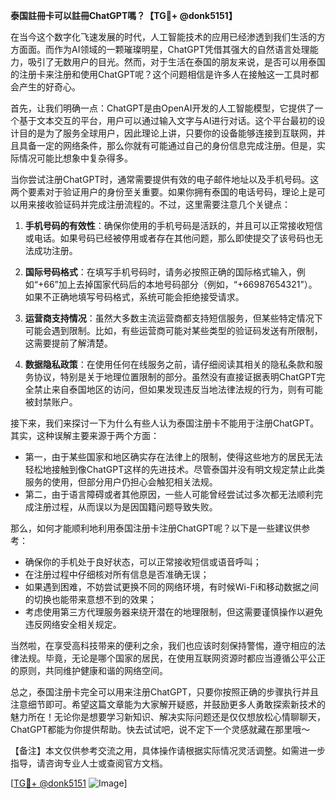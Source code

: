 **泰国註冊卡可以註冊ChatGPT嗎？【TG💪+ @donk5151】**

在当今这个数字化飞速发展的时代，人工智能技术的应用已经渗透到我们生活的方方面面。而作为AI领域的一颗璀璨明星，ChatGPT凭借其强大的自然语言处理能力，吸引了无数用户的目光。然而，对于生活在泰国的朋友来说，是否可以用泰国的注册卡来注册和使用ChatGPT呢？这个问题相信是许多人在接触这一工具时都会产生的好奇心。

首先，让我们明确一点：ChatGPT是由OpenAI开发的人工智能模型，它提供了一个基于文本交互的平台，用户可以通过输入文字与AI进行对话。这个平台最初的设计目的是为了服务全球用户，因此理论上讲，只要你的设备能够连接到互联网，并且具备一定的网络条件，那么你就有可能通过自己的身份信息完成注册。但是，实际情况可能比想象中复杂得多。

当你尝试注册ChatGPT时，通常需要提供有效的电子邮件地址以及手机号码。这两个要素对于验证用户的身份至关重要。如果你拥有泰国的电话号码，理论上是可以用来接收验证码并完成注册流程的。不过，这里需要注意几个关键点：

1. **手机号码的有效性**：确保你使用的手机号码是活跃的，并且可以正常接收短信或电话。如果号码已经被停用或者存在其他问题，那么即使提交了该号码也无法成功注册。
   
2. **国际号码格式**：在填写手机号码时，请务必按照正确的国际格式输入，例如“+66”加上去掉国家代码后的本地号码部分（例如，“+66987654321”）。如果不正确地填写号码格式，系统可能会拒绝接受请求。
   
3. **运营商支持情况**：虽然大多数主流运营商都支持短信服务，但某些特定情况下可能会遇到限制。比如，有些运营商可能对某些类型的验证码发送有所限制，这需要提前了解清楚。
   
4. **数据隐私政策**：在使用任何在线服务之前，请仔细阅读其相关的隐私条款和服务协议，特别是关于地理位置限制的部分。虽然没有直接证据表明ChatGPT完全禁止来自泰国地区的访问，但如果发现违反当地法律法规的行为，则有可能被封禁账户。

接下来，我们来探讨一下为什么有些人认为泰国注册卡不能用于注册ChatGPT。其实，这种误解主要来源于两个方面：
   - 第一，由于某些国家和地区确实存在法律上的限制，使得这些地方的居民无法轻松地接触到像ChatGPT这样的先进技术。尽管泰国并没有明文规定禁止此类服务的使用，但部分用户仍担心会触犯相关法规。
   - 第二，由于语言障碍或者其他原因，一些人可能曾经尝试过多次都无法顺利完成注册过程，从而误以为是因国籍问题导致失败。

那么，如何才能顺利地利用泰国注册卡注册ChatGPT呢？以下是一些建议供参考：

- 确保你的手机处于良好状态，可以正常接收短信或语音呼叫；
- 在注册过程中仔细核对所有信息是否准确无误；
- 如果遇到困难，不妨尝试更换不同的网络环境，有时候Wi-Fi和移动数据之间的切换也能带来意想不到的效果；
- 考虑使用第三方代理服务器来绕开潜在的地理限制，但这需要谨慎操作以避免违反网络安全相关规定。

当然啦，在享受高科技带来的便利之余，我们也应该时刻保持警惕，遵守相应的法律法规。毕竟，无论是哪个国家的居民，在使用互联网资源时都应当遵循公平公正的原则，共同维护健康和谐的网络空间。

总之，泰国注册卡完全可以用来注册ChatGPT，只要你按照正确的步骤执行并且注意细节即可。希望这篇文章能为大家解开疑惑，并鼓励更多人勇敢探索新技术的魅力所在！无论你是想要学习新知识、解决实际问题还是仅仅想放松心情聊聊天，ChatGPT都能为你提供帮助。快去试试吧，说不定下一个灵感就藏在那里哦～

【备注】本文仅供参考交流之用，具体操作请根据实际情况灵活调整。如需进一步指导，请咨询专业人士或查阅官方文档。

[[TG💪+ @donk5151](https://t.me/s/donk5151) ![Image](https://i.postimg.cc/rwNCRYN7/Snipaste-2025-04-30-17-27-05.png)]